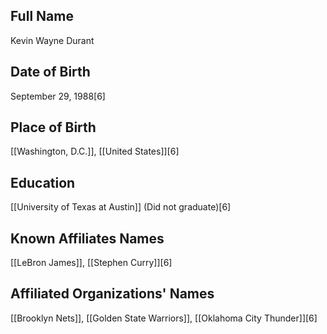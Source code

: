## Full Name
Kevin Wayne Durant

## Date of Birth
September 29, 1988[6]

## Place of Birth
[[Washington, D.C.]], [[United States]][6]

## Education
[[University of Texas at Austin]] (Did not graduate)[6]

## Known Affiliates Names
[[LeBron James]], [[Stephen Curry]][6]

## Affiliated Organizations' Names
[[Brooklyn Nets]], [[Golden State Warriors]], [[Oklahoma City Thunder]][6]


